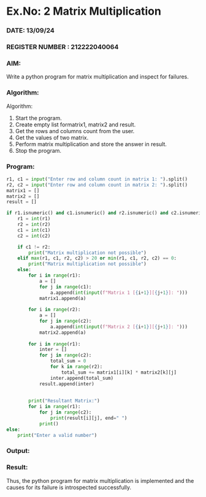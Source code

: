 # Ex.No: 2   Matrix Multiplication 

### DATE: 13/09/24                                                                           
### REGISTER NUMBER : 212222040064

### AIM: 
Write a python program for matrix multiplication and inspect for failures.
 
### Algorithm:

Algorithm:
1. Start the program.
2. Create empty list formatrix1, matrix2 and result.
3. Get the rows and columns count from the user.
4. Get the values of two matrix.
5. Perform matrix multiplication and store the answer in result.
6. Stop the program.
### Program:
```python
r1, c1 = input("Enter row and column count in matrix 1: ").split() 
r2, c2 = input("Enter row and column count in matrix 2: ").split() 
matrix1 = [] 
matrix2 = []
result = [] 

if r1.isnumeric() and c1.isnumeric() and r2.isnumeric() and c2.isnumeric():
    r1 = int(r1)
    r2 = int(r2)
    c1 = int(c1)
    c2 = int(c2)

    if c1 != r2:
        print("Matrix multiplication not possible")
    elif max(r1, c1, r2, c2) > 20 or min(r1, c1, r2, c2) == 0:
        print("Matrix multiplication not possible")
    else:
        for i in range(r1):
            a = []
            for j in range(c1):
                a.append(int(input(f"Matrix 1 [{i+1}][{j+1}]: ")))
            matrix1.append(a)
        
        for i in range(r2):
            a = []
            for j in range(c2):
                a.append(int(input(f"Matrix 2 [{i+1}][{j+1}]: ")))
            matrix2.append(a)
        
        for i in range(r1):
            inter = []
            for j in range(c2):
                total_sum = 0
                for k in range(r2):
                    total_sum += matrix1[i][k] * matrix2[k][j]
                inter.append(total_sum)
            result.append(inter)
        
 
        print("Resultant Matrix:")
        for i in range(r1):
            for j in range(c2):
                print(result[i][j], end=" ")
            print()
else: 
    print("Enter a valid number")

```




### Output:






### Result:
Thus, the python program for matrix multiplication is implemented and the causes for its failure is introspected successfully.

